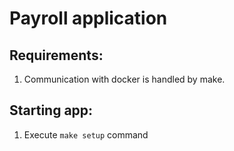 # Payroll application

## Requirements:
1. Communication with docker is handled by make.

## Starting app:
1. Execute `make setup` command